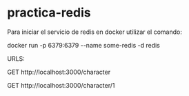# practica-redis


Para iniciar el servicio de redis en docker utilizar el comando:

docker run -p 6379:6379 --name some-redis -d redis

URLS:

GET http://localhost:3000/character

GET http://localhost:3000/character/1
